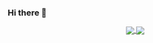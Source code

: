 ### Hi there 👋

<p align="center">
  <a href="https://github.com/mercvre/mercvre">
    <img align="center" src="https://github-readme-stats.vercel.app/api/top-langs/?username=mercvre&theme=swift&layout=compact&hide=javascript,html,css,scss" />
  </a>
  <a href="https://github.com/mercvre/mercvre">
    <img align="center" src="https://github-readme-stats.vercel.app/api?username=mercvre&theme=swift&show_icons=true" />
  </a>
</p>

<!--
**mercvre/mercvre** is a ✨ _special_ ✨ repository because its `README.md` (this file) appears on your GitHub profile.

Here are some ideas to get you started:

- 🔭 I’m currently working on ...
- 🌱 I’m currently learning ...
- 👯 I’m looking to collaborate on ...
- 🤔 I’m looking for help with ...
- 💬 Ask me about ...
- 📫 How to reach me: ...
- 😄 Pronouns: ...
- ⚡ Fun fact: ...
-->
